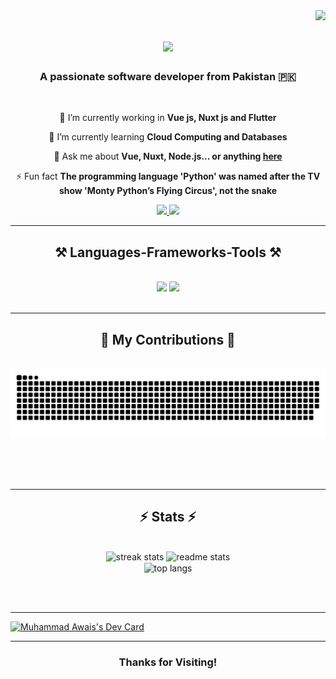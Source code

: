 <img align="right" src="https://visitor-badge.laobi.icu/badge?page_id=awais019.awais019" />

<h1 align="center">
    <img src="https://readme-typing-svg.herokuapp.com/?font=Roboto&size=35&weight=700&&center=true&vCenter=true&width=500&height=70&duration=4000&lines=Hi+There!+👋;+I'm+Muhammad+Awais!;" />
</h1>

<h3 align="center">A passionate software developer from Pakistan 🇵🇰</h3>

<br/>

<div align="center">
 
 🔭 I’m currently working in **Vue js, Nuxt js and Flutter**
 
 🌱 I’m currently learning **Cloud Computing and Databases**

💬 Ask me about **Vue, Nuxt, Node.js... or anything [here](https://github.com/awais019/awais019/issues)**

⚡ Fun fact **The programming language 'Python' was named after the TV show 'Monty Python’s Flying Circus', not the snake**

 </div>

  
<div align="center"> 
  <a href="mailto:muhammad.awais.20024@gmail.com">
    <img src="https://img.shields.io/badge/Gmail-333333?style=for-the-badge&logo=gmail&logoColor=red" />
  </a>
  <a href="https://www.linkedin.com/in/awais-awi/" target="_blank">
    <img src="https://img.shields.io/badge/LinkedIn-0077B5?style=for-the-badge&logo=linkedin&logoColor=white" />
  </a>
</div>

 <hr/>
 
<h2 align="center">⚒️ Languages-Frameworks-Tools ⚒️</h2>
<br/>
<div align="center">
    <img src="https://skillicons.dev/icons?i=vue,nuxt,html,css,vscode,linux,github,figma,tailwind,git,flutter,dart" />
    <img src="https://skillicons.dev/icons?i=nodejs,python,javascript,typescript,express,firebase,mongodb,postgresql,mysql,django,docker" /><br>
</div>

<br/>
<hr/>

<div align="center">
  <h2>🐍 My Contributions 🐍</h2>
  <br>
  <img alt="snake eating my contributions" src="https://raw.githubusercontent.com/awais019/awais019/output/github-contribution-grid-snake.svg" />
  
  <br/><br/><br/>
</div>

<hr/>
<h2 align="center">⚡ Stats ⚡</h2>
<br>
<div align=center>
  <img width=390 src="https://github-readme-streak-stats-salesp07.vercel.app/?user=awais019&count_private=true&theme=react&border_radius=10" alt="streak stats"/>
  <img width=390 src="https://github-readme-stats-salesp07.vercel.app/api?username=awais019&count_private=true&show_icons=true&theme=react&rank_icon=github&border_radius=10" alt="readme stats" />
  <br/>
  <img width=325 align="center" src="https://github-readme-stats-salesp07.vercel.app/api/top-langs/?username=awais019&hide=HTML&langs_count=8&layout=compact&theme=react&border_radius=10&size_weight=0.5&count_weight=0.5&exclude_repo=github-readme-stats" alt="top langs" />
</div>

<br/><br/>

<hr/>

<a href="https://app.daily.dev/awais019"><img src="https://api.daily.dev/devcards/v2/8IzFgft9ykzsPvU2FJh9x.png?type=default&r=05n" width="356" alt="Muhammad Awais's Dev Card"/></a>

<hr/>

<h3 align="center">
    Thanks for Visiting!
</h3>
